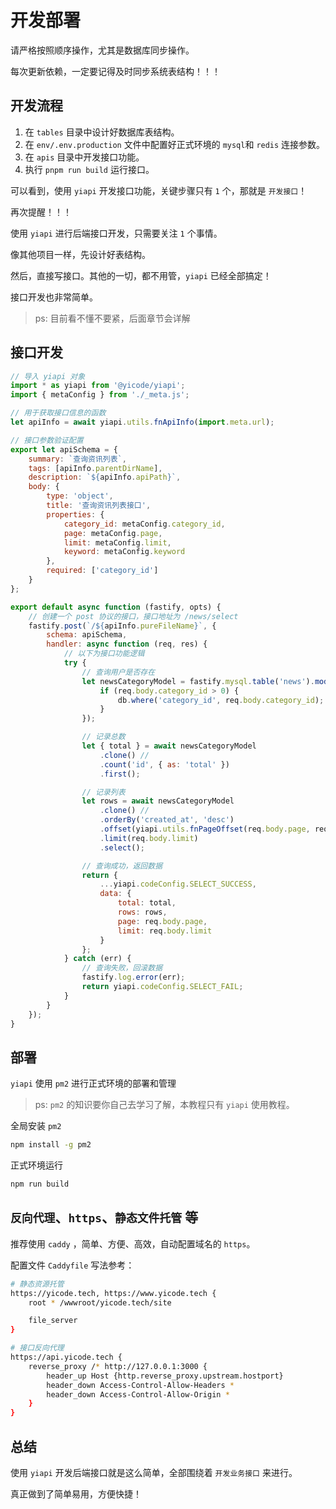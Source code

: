 # 开发部署

请严格按照顺序操作，尤其是数据库同步操作。

每次更新依赖，一定要记得及时同步系统表结构！！！

## 开发流程

1. 在 `tables` 目录中设计好数据库表结构。
2. 在 `env/.env.production` 文件中配置好正式环境的 `mysql`和 `redis` 连接参数。
3. 在 `apis` 目录中开发接口功能。
4. 执行 `pnpm run build` 运行接口。

可以看到，使用 `yiapi` 开发接口功能，关键步骤只有 `1` 个，那就是 `开发接口`！

再次提醒！！！

使用 `yiapi` 进行后端接口开发，只需要关注 `1` 个事情。

像其他项目一样，先设计好表结构。

然后，直接写接口。其他的一切，都不用管，`yiapi` 已经全部搞定！

接口开发也非常简单。

> ps: 目前看不懂不要紧，后面章节会详解

## 接口开发

```javascript
// 导入 yiapi 对象
import * as yiapi from '@yicode/yiapi';
import { metaConfig } from './_meta.js';

// 用于获取接口信息的函数
let apiInfo = await yiapi.utils.fnApiInfo(import.meta.url);

// 接口参数验证配置
export let apiSchema = {
    summary: `查询资讯列表`,
    tags: [apiInfo.parentDirName],
    description: `${apiInfo.apiPath}`,
    body: {
        type: 'object',
        title: '查询资讯列表接口',
        properties: {
            category_id: metaConfig.category_id,
            page: metaConfig.page,
            limit: metaConfig.limit,
            keyword: metaConfig.keyword
        },
        required: ['category_id']
    }
};

export default async function (fastify, opts) {
    // 创建一个 post 协议的接口，接口地址为 /news/select
    fastify.post(`/${apiInfo.pureFileName}`, {
        schema: apiSchema,
        handler: async function (req, res) {
            // 以下为接口功能逻辑
            try {
                // 查询用户是否存在
                let newsCategoryModel = fastify.mysql.table('news').modify(function (db) {
                    if (req.body.category_id > 0) {
                        db.where('category_id', req.body.category_id);
                    }
                });

                // 记录总数
                let { total } = await newsCategoryModel
                    .clone() //
                    .count('id', { as: 'total' })
                    .first();

                // 记录列表
                let rows = await newsCategoryModel
                    .clone() //
                    .orderBy('created_at', 'desc')
                    .offset(yiapi.utils.fnPageOffset(req.body.page, req.body.limit))
                    .limit(req.body.limit)
                    .select();

                // 查询成功，返回数据
                return {
                    ...yiapi.codeConfig.SELECT_SUCCESS,
                    data: {
                        total: total,
                        rows: rows,
                        page: req.body.page,
                        limit: req.body.limit
                    }
                };
            } catch (err) {
                // 查询失败，回滚数据
                fastify.log.error(err);
                return yiapi.codeConfig.SELECT_FAIL;
            }
        }
    });
}
```

## 部署

`yiapi` 使用 `pm2` 进行正式环境的部署和管理

> ps: `pm2` 的知识要你自己去学习了解，本教程只有 `yiapi` 使用教程。

全局安装 `pm2`

```bash
npm install -g pm2
```

正式环境运行

```bash
npm run build
```

## `反向代理`、`https`、`静态文件托管` 等

推荐使用 `caddy` ，简单、方便、高效，自动配置域名的 `https`。

配置文件 `Caddyfile` 写法参考：

```bash
# 静态资源托管
https://yicode.tech, https://www.yicode.tech {
	root * /wwwroot/yicode.tech/site

	file_server
}

# 接口反向代理
https://api.yicode.tech {
	reverse_proxy /* http://127.0.0.1:3000 {
		header_up Host {http.reverse_proxy.upstream.hostport}
		header_down Access-Control-Allow-Headers *
		header_down Access-Control-Allow-Origin *
	}
}
```

## 总结

使用 `yiapi` 开发后端接口就是这么简单，全部围绕着 `开发业务接口` 来进行。

真正做到了简单易用，方便快捷！
